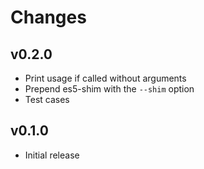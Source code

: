 # Changes

## v0.2.0

- Print usage if called without arguments
- Prepend es5-shim with the `--shim` option
- Test cases

## v0.1.0

- Initial release
